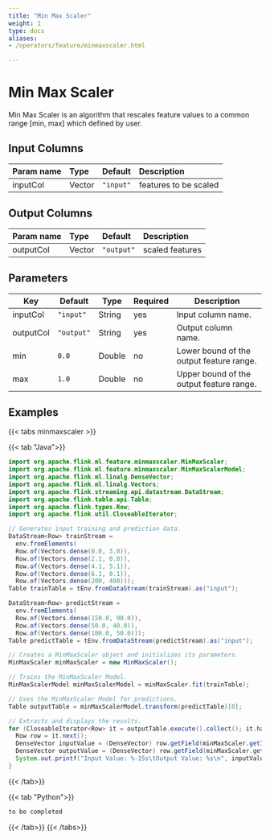 ```yaml
---
title: "Min Max Scaler"
weight: 1
type: docs
aliases:
- /operators/feature/minmaxscaler.html

---
```


<!--
Licensed to the Apache Software Foundation (ASF) under one
or more contributor license agreements.  See the NOTICE file
distributed with this work for additional information
regarding copyright ownership.  The ASF licenses this file
to you under the Apache License, Version 2.0 (the
"License"); you may not use this file except in compliance
with the License.  You may obtain a copy of the License at

  http://www.apache.org/licenses/LICENSE-2.0

Unless required by applicable law or agreed to in writing,
software distributed under the License is distributed on an
"AS IS" BASIS, WITHOUT WARRANTIES OR CONDITIONS OF ANY
KIND, either express or implied.  See the License for the
specific language governing permissions and limitations
under the License.
-->

# Min Max Scaler

Min Max Scaler is an algorithm that rescales feature values to a common range [min, max] which defined by user.
## Input Columns

| Param name | Type   | Default   | Description           |
| :--------- | :----- | :-------- | :-------------------- |
| inputCol   | Vector | `"input"` | features to be scaled |

## Output Columns

| Param name | Type   | Default    | Description     |
| :--------- | :----- | :--------- | :-------------- |
| outputCol  | Vector | `"output"` | scaled features |

## Parameters

| Key       | Default    | Type   | Required | Description                              |
| --------- | ---------- | ------ | -------- | ---------------------------------------- |
| inputCol  | `"input"`  | String | yes      | Input column name.                       |
| outputCol | `"output"` | String | yes      | Output column name.                      |
| min       | `0.0`      | Double | no       | Lower bound of the output feature range. |
| max       | `1.0`      | Double | no       | Upper bound of the output feature range. |

## Examples

{{< tabs minmaxscaler >}}

{{< tab "Java">}}

```java
import org.apache.flink.ml.feature.minmaxscaler.MinMaxScaler;
import org.apache.flink.ml.feature.minmaxscaler.MinMaxScalerModel;
import org.apache.flink.ml.linalg.DenseVector;
import org.apache.flink.ml.linalg.Vectors;
import org.apache.flink.streaming.api.datastream.DataStream;
import org.apache.flink.table.api.Table;
import org.apache.flink.types.Row;
import org.apache.flink.util.CloseableIterator;

// Generates input training and prediction data.
DataStream<Row> trainStream =
  env.fromElements(
  Row.of(Vectors.dense(0.0, 3.0)),
  Row.of(Vectors.dense(2.1, 0.0)),
  Row.of(Vectors.dense(4.1, 5.1)),
  Row.of(Vectors.dense(6.1, 8.1)),
  Row.of(Vectors.dense(200, 400)));
Table trainTable = tEnv.fromDataStream(trainStream).as("input");

DataStream<Row> predictStream =
  env.fromElements(
  Row.of(Vectors.dense(150.0, 90.0)),
  Row.of(Vectors.dense(50.0, 40.0)),
  Row.of(Vectors.dense(100.0, 50.0)));
Table predictTable = tEnv.fromDataStream(predictStream).as("input");

// Creates a MinMaxScaler object and initializes its parameters.
MinMaxScaler minMaxScaler = new MinMaxScaler();

// Trains the MinMaxScaler Model.
MinMaxScalerModel minMaxScalerModel = minMaxScaler.fit(trainTable);

// Uses the MinMaxScaler Model for predictions.
Table outputTable = minMaxScalerModel.transform(predictTable)[0];

// Extracts and displays the results.
for (CloseableIterator<Row> it = outputTable.execute().collect(); it.hasNext(); ) {
  Row row = it.next();
  DenseVector inputValue = (DenseVector) row.getField(minMaxScaler.getInputCol());
  DenseVector outputValue = (DenseVector) row.getField(minMaxScaler.getOutputCol());
  System.out.printf("Input Value: %-15s\tOutput Value: %s\n", inputValue, outputValue);
}

```

{{< /tab>}}

{{< tab "Python">}}

```python
to be completed

```

{{< /tab>}}
{{< /tabs>}}







